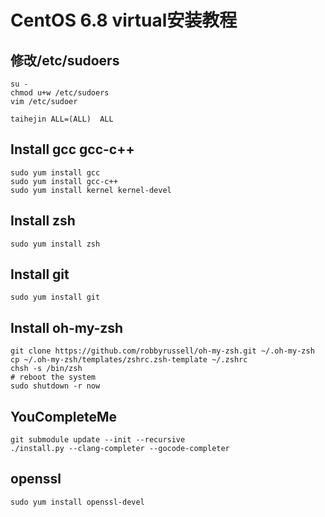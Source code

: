 # CentOS 6.8 virtual安装教程
## 修改/etc/sudoers
	su -
	chmod u+w /etc/sudoers
	vim /etc/sudoer
	
	taihejin ALL=(ALL)	ALL
## Install gcc gcc-c++
	sudo yum install gcc
	sudo yum install gcc-c++
	sudo yum install kernel kernel-devel
## Install zsh
	sudo yum install zsh
## Install git
	sudo yum install git
## Install oh-my-zsh
	git clone https://github.com/robbyrussell/oh-my-zsh.git ~/.oh-my-zsh
	cp ~/.oh-my-zsh/templates/zshrc.zsh-template ~/.zshrc
	chsh -s /bin/zsh	
	# reboot the system
	sudo shutdown -r now
	
## YouCompleteMe
	git submodule update --init --recursive
	./install.py --clang-completer --gocode-completer
## openssl
	sudo yum install openssl-devel
